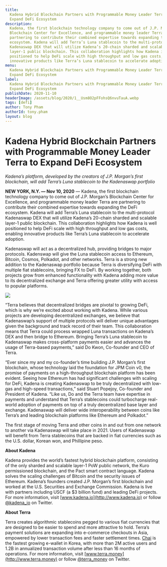 ```yaml
---
title:
  Kadena Hybrid Blockchain Partners with Programmable Money Leader Terra to
  Expand DeFi Ecosystem
description:
  Kadena, the first blockchain technology company to come out of J.P. Morgan’s
  Blockchain Center for Excellence, and programmable money leader Terra are
  partnering to contribute their combined expertise towards expanding the DeFi
  ecosystem. Kadena will add Terra’s Luna stablecoin to the multi-protocol
  Kadenaswap DEX that will utilize Kadena’s 20-chain sharded and scalable
  layer-1 public blockchain. This collaboration highlights how Kadena is well
  positioned to help DeFi scale with high throughput and low gas costs, enabling
  innovative products like Terra’s Luna stablecoin to accelerate adoption.
menu:
  Kadena Hybrid Blockchain Partners with Programmable Money Leader Terra to
  Expand DeFi Ecosystem
label:
  Kadena Hybrid Blockchain Partners with Programmable Money Leader Terra to
  Expand DeFi Ecosystem
publishDate: 2020-11-10
headerImage: /assets/blog/2020/1__Usm8O2pFFohsQ6nvuTauA.webp
tags: [defi]
author: Tony Pham
authorId: tony.pham
layout: blog
---
```


# Kadena Hybrid Blockchain Partners with Programmable Money Leader Terra to Expand DeFi Ecosystem

_Kadena’s platform, developed by the creators of J.P. Morgan’s first blockchain,
will add Terra’s Luna stablecoin to the Kadenaswap portfolio_

**NEW YORK, N.Y. — Nov 10, 2020** — Kadena, the first blockchain technology
company to come out of J.P. Morgan’s Blockchain Center for Excellence, and
programmable money leader Terra are partnering to contribute their combined
expertise towards expanding the DeFi ecosystem. Kadena will add Terra’s Luna
stablecoin to the multi-protocol Kadenaswap DEX that will utilize Kadena’s
20-chain sharded and scalable layer-1 public blockchain. This collaboration
highlights how Kadena is well positioned to help DeFi scale with high throughput
and low gas costs, enabling innovative products like Terra’s Luna stablecoin to
accelerate adoption.

Kadenaswap will act as a decentralized hub, providing bridges to major
protocols. Kadenswap will give the Luna stablecoin access to Ethereum, Bitcoin,
Cosmos, Polkadot, and other networks. Terra is a strong new addition to the
Kadenaswap portfolio because Terra is diversifying DeFi with multiple fiat
stablecoins, bringing FX to DeFi. By working together, both projects grow from
enhanced functionality with Kadena adding more value to its decentralized
exchange and Terra offering greater utility with access to popular platforms.

![](/assets/blog/2020/1_3uPPdFwBaIUCvpuc2-XavA.webp)

“Terra believes that decentralized bridges are pivotal to growing DeFi, which is
why we’re excited about working with Kadena. While various projects are
developing decentralized exchanges, we believe that Kadenaswap’s support of
multiple protocols will deliver unique advantages given the background and track
record of their team. This collaboration means that Terra could process wrapped
Luna transactions on Kadena’s DEX and then bridge to Ethereum. Bringing Terra’s
Luna stablecoin to Kadenaswap makes cross-platform payments easier and advances
the usage of Terra-based payments,” said Do Kwon, Co-founder and CEO of Terra.

“Ever since my and my co-founder’s time building J.P. Morgan’s first blockchain,
whose technology laid the foundation for JPM Coin v0, the promise of payments on
a high-throughput blockchain platform has been evident. Seeing how Ethereum has
had significant challenges with scaling for DeFi, Kadena is creating Kadenaswap
to be truly decentralized with low-gas and high-speed transactions,” said Stuart
Popejoy, Co-founder and President of Kadena. “Like us, Do and the Terra team
have expertise in payments and understand that Terra’s stablecoins could
turbocharge real-world adoption of payments on top of a truly decentralized base
layer and exchange. Kadenaswap will deliver wide interoperability between coins
like Terra’s and leading blockchain platforms like Ethereum and Polkadot.”

The first stage of moving Terra and other coins in and out from one network to
another via Kadenaswap will take place in 2021. Users of Kadenaswap will benefit
from Terra stablecoins that are backed in fiat currencies such as the U.S.
dollar, Korean won, and Phillipine peso.

**About Kadena**

Kadena provides the world’s fastest hybrid blockchain platform, consisting of
the only sharded and scalable layer-1 PoW public network, the Kuro permissioned
blockchain, and the Pact smart contract language. Kadena solves the scaling
challenges of Bitcoin and the security issues of Ethereum. Kadena’s founders
created J.P. Morgan’s first blockchain and worked at the U.S. Securities and
Exchange Commission. Kadena is live with partners including USCF (a $3 billion
fund) and leading DeFi projects. For more information, visit
[www.kadena.io](http://www.kadena.io) or follow
[@kadena_io](http://twitter.com/kadena_io) on Twitter.

**About Terra**

Terra creates algorithmic stablecoins pegged to various fiat currencies that are
designed to be easier to spend and more attractive to hold. Terra’s payment
solutions are expanding into e-commerce checkouts in Asia, empowered by lower
transaction fees and faster settlement times. [Chai](https://chai.finance) is
the fastest growing e-wallet in Korea, with more than 2M active users and 1.2B
in annualized transaction volume after less than 16 months of operations. For
more information, visit [www.terra.money](http://www.terra.money) or follow
[@terra_money](http://twitter.com/terra_money) on Twitter.
